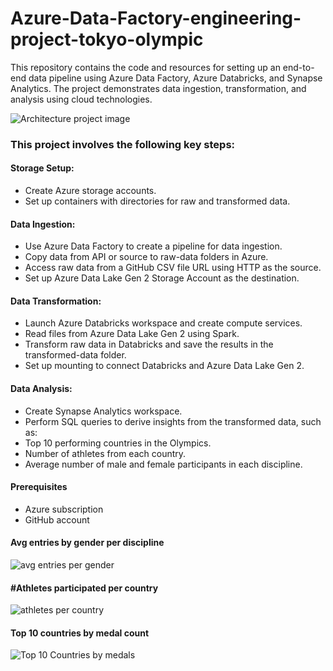 # Azure-Data-Factory-engineering-project-tokyo-olympic

This repository contains the code and resources for setting up an end-to-end data pipeline using Azure Data Factory, Azure Databricks, and Synapse Analytics. The project demonstrates data ingestion, transformation, and analysis using cloud technologies.

![Architecture project image](https://github.com/Raghukarn/Azure-Data-Factory-engineering-project-tokyo-olympic/assets/119719960/d6fa101e-18db-4965-8529-07413703c38d)


### This project involves the following key steps:

#### Storage Setup:

- Create Azure storage accounts.
- Set up containers with directories for raw and transformed data.

#### Data Ingestion:

- Use Azure Data Factory to create a pipeline for data ingestion.
- Copy data from API or source to raw-data folders in Azure.
- Access raw data from a GitHub CSV file URL using HTTP as the source.
- Set up Azure Data Lake Gen 2 Storage Account as the destination.

#### Data Transformation:

- Launch Azure Databricks workspace and create compute services.
- Read files from Azure Data Lake Gen 2 using Spark.
- Transform raw data in Databricks and save the results in the transformed-data folder.
- Set up mounting to connect Databricks and Azure Data Lake Gen 2.

#### Data Analysis:

- Create Synapse Analytics workspace.
- Perform SQL queries to derive insights from the transformed data, such as:
- Top 10 performing countries in the Olympics.
- Number of athletes from each country.
- Average number of male and female participants in each discipline.

#### Prerequisites
- Azure subscription
- GitHub account

#### Avg entries by gender per discipline
![avg entries per gender](https://github.com/Raghukarn/Azure-Data-Factory-engineering-project-tokyo-olympic/assets/119719960/dc4b95c6-b47f-453a-9e4e-f1d09658904e)

#### #Athletes participated per country
![athletes per country](https://github.com/Raghukarn/Azure-Data-Factory-engineering-project-tokyo-olympic/assets/119719960/57c5ddfc-040c-41cc-814b-7d98de64cf82)

#### Top 10 countries by medal count
![Top 10 Countries by medals](https://github.com/Raghukarn/Azure-Data-Factory-engineering-project-tokyo-olympic/assets/119719960/5a5d3704-c916-4fad-91d3-bf7146c000dc)



